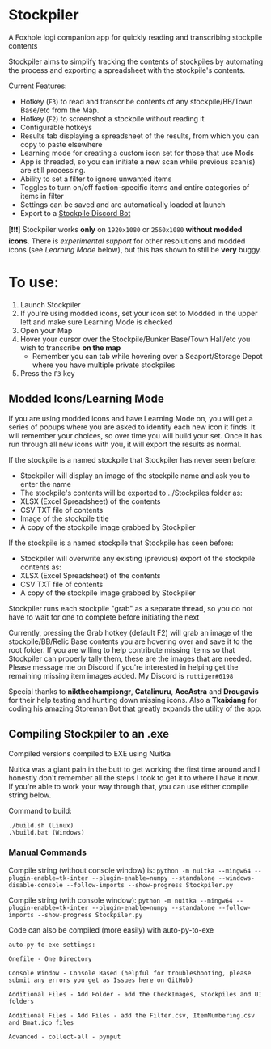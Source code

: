 # Stockpiler
A Foxhole logi companion app for quickly reading and transcribing stockpile contents

Stockpiler aims to simplify tracking the contents of stockpiles by automating the process and exporting a spreadsheet with the stockpile's contents.

Current Features:
- Hotkey (`F3`) to read and transcribe contents of any stockpile/BB/Town Base/etc from the Map.
- Hotkey (`F2`) to screenshot a stockpile without reading it
- Configurable hotkeys
- Results tab displaying a spreadsheet of the results, from which you can copy to paste elsewhere
- Learning mode for creating a custom icon set for those that use Mods
- App is threaded, so you can initiate a new scan while previous scan(s) are still processing.
- Ability to set a filter to ignore unwanted items
- Toggles to turn on/off faction-specific items and entire categories of items in filter
- Settings can be saved and are automatically loaded at launch
- Export to a [Stockpile Discord Bot](https://github.com/Tkaixiang/Storeman-Bot)

[❗❗❗] Stockpiler works **only** on `1920x1080` or `2560x1080` **without modded icons**. There is *experimental support* for other resolutions and modded icons (see _Learning Mode_ below), but this has shown to still be **very** buggy.

# To use:
1. Launch Stockpiler
2. If you're using modded icons, set your icon set to Modded in the upper left and make sure Learning Mode is checked
3. Open your Map
4. Hover your cursor over the Stockpile/Bunker Base/Town Hall/etc you wish to transcribe **on the map**
    - Remember you can tab while hovering over a Seaport/Storage Depot where you have multiple private stockpiles
6. Press the `F3` key

## Modded Icons/Learning Mode
If you are using modded icons and have Learning Mode on, you will get a series of popups where you are asked to identify each new icon it finds.  It will remember your choices, so over time you will build your set.  Once it has run through all new icons with you, it will export the results as normal.

If the stockpile is a named stockpile that Stockpiler has never seen before:
- Stockpiler will display an image of the stockpile name and ask you to enter the name
- The stockpile's contents will be exported to ../Stockpiles folder as:
- XLSX (Excel Spreadsheet) of the contents
- CSV TXT file of contents
- Image of the stockpile title
- A copy of the stockpile image grabbed by Stockpiler

If the stockpile is a named stockpile that Stockpile has seen before:
- Stockpiler will overwrite any existing (previous) export of the stockpile contents as:
- XLSX (Excel Spreadsheet) of the contents
- CSV TXT file of contents
- A copy of the stockpile image grabbed by Stockpiler


Stockpiler runs each stockpile "grab" as a separate thread, so you do not have to wait for one to complete before initiating the next


Currently, pressing the Grab hotkey (default F2) will grab an image of the stockpile/BB/Relic Base contents you are hovering over and save it to the root folder.  If you are willing to help contribute missing items so that Stockpiler can properly tally them, these are the images that are needed.  Please message me on Discord if you're interested in helping get the remaining missing item images added.
My Discord is `ruttiger#6198`

Special thanks to **nikthechampiongr**, **Catalinuru**, **AceAstra** and **Drougavis** for their help testing and hunting down missing icons.  Also a **Tkaixiang** for coding his amazing Storeman Bot that greatly expands the utility of the app.

## Compiling Stockpiler to an .exe
Compiled versions compiled to EXE using Nuitka

Nuitka was a giant pain in the butt to get working the first time around and I honestly don't remember all the steps I took to get it to where I have it now.  If you're able to work your way through that, you can use either compile string below.

Command to build:
```
./build.sh (Linux)
.\build.bat (Windows)
```

### Manual Commands

Compile string (without console window) is:
`python -m nuitka --mingw64 --plugin-enable=tk-inter --plugin-enable=numpy --standalone --windows-disable-console --follow-imports --show-progress Stockpiler.py`

Compile string (with console window):
`python -m nuitka --mingw64 --plugin-enable=tk-inter --plugin-enable=numpy --standalone --follow-imports --show-progress Stockpiler.py`


Code can also be compiled (more easily) with auto-py-to-exe
```
auto-py-to-exe settings:

Onefile - One Directory

Console Window - Console Based (helpful for troubleshooting, please submit any errors you get as Issues here on GitHub)

Additional Files - Add Folder - add the CheckImages, Stockpiles and UI folders

Additional Files - Add Files - add the Filter.csv, ItemNumbering.csv and Bmat.ico files

Advanced - collect-all - pynput
```
